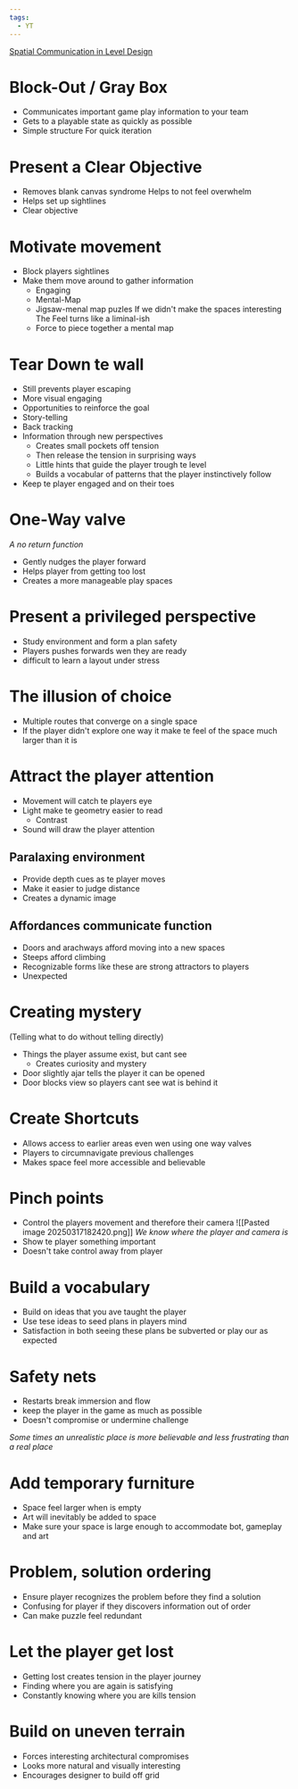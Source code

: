 ```yaml
---
tags:
  - YT
---
```

[Spatial Communication in Level Design](https://www.youtube.com/watch?v=AKeUZVikPV8) 

# Block-Out / Gray Box
- Communicates important game play information to your team 
- Gets to a playable state as quickly as possible 
- Simple structure
	For quick iteration 
# Present a Clear Objective
* Removes blank canvas syndrome
	Helps to not feel overwhelm
* Helps set up sightlines
* Clear objective
# Motivate movement
- Block players sightlines
- Make them move around to gather information 
	- Engaging 
	- Mental-Map
	- Jigsaw-menal map puzles
	If we didn't make the spaces interesting 
	The Feel turns like a liminal-ish
	* Force to piece together a mental map 
# Tear Down te wall
* Still prevents player escaping 
* More visual engaging 
* Opportunities to reinforce the goal 
* Story-telling
* Back tracking
* Information through new perspectives
	* Creates small pockets off tension 
	* Then release the tension in surprising ways 
	* Little hints that guide the player trough te level 
	* Builds a vocabular of patterns that the player instinctively follow
* Keep te player engaged and on their toes 
# One-Way valve
*A no return function*
* Gently nudges the player forward 
* Helps player from getting too lost
* Creates a more manageable play spaces 
# Present a privileged perspective
* Study environment and form a plan safety
* Players pushes forwards wen they are ready
* difficult to learn a layout under stress
# The illusion of choice
* Multiple routes that converge on a single space 
* If the player didn't explore one way it make te feel of the space much larger than it is 
# Attract the player attention 
* Movement will catch te players eye
* Light make te geometry easier to read
	* Contrast
* Sound will draw the player attention 
## Paralaxing environment
* Provide depth cues as te player moves
* Make it easier to judge distance 
* Creates a dynamic image 
## Affordances communicate function
* Doors and arachways afford moving into a new spaces
* Steeps afford climbing
* Recognizable forms like these are strong attractors to players
* Unexpected
# Creating mystery 
(Telling what to do without telling directly)
* Things the player assume exist, but cant see
	* Creates curiosity and mystery
* Door slightly ajar tells the player it can be opened
* Door blocks view so players cant see wat is behind it
# Create Shortcuts
* Allows access to earlier areas even wen using one way valves 
* Players to circumnavigate previous challenges 
* Makes space feel more accessible and believable
# Pinch points
* Control the players movement and therefore their camera
![[Pasted image 20250317182420.png]]
*We know where the player and camera is*
* Show te player something important
* Doesn't take control away from player 
# Build a vocabulary
* Build on ideas that you ave taught the player 
* Use tese ideas to seed plans in players mind 
* Satisfaction in both seeing these plans be subverted or play our as expected 
# Safety nets
* Restarts break immersion and flow 
* keep the player in the game as much as possible 
* Doesn't compromise or undermine challenge 

*Some times an unrealistic place is more believable and less frustrating than a real place*
# Add temporary furniture
* Space feel larger when is empty
* Art will inevitably be added to space 
* Make sure your space is large enough to accommodate bot, gameplay and art 
# Problem, solution ordering 
* Ensure player recognizes the problem before they find a solution 
* Confusing for player if they discovers information out of order
* Can make puzzle feel redundant
# Let the player get lost
* Getting lost creates tension in the player journey 
* Finding where you are again is satisfying
* Constantly knowing where you are kills tension
# Build on uneven terrain 
* Forces interesting architectural compromises 
* Looks more natural and visually interesting 
* Encourages designer to build off grid 

